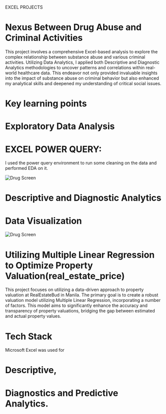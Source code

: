 EXCEL PROJECTS
# Nexus Between Drug Abuse and Criminal Activities
This project involves a comprehensive Excel-based analysis to explore the complex relationship between substance abuse and various criminal activities. Utilizing Data Analytics, I applied both Descriptive and Diagnostic Analytics methodologies to uncover patterns and correlations within real-world healthcare data. This endeavor not only provided invaluable insights into the impact of substance abuse on criminal behavior but also enhanced my analytical skills and deepened my understanding of critical social issues.
# Key learning points
# Exploratory Data Analysis
# EXCEL POWER QUERY: 
I used the power query environment to run some cleaning on the data and performed EDA on it.

![Drug Screen](https://github.com/user-attachments/assets/bc838f83-5929-4b02-a17d-865636491d19)

# Descriptive and Diagnostic Analytics
# Data Visualization

![Drug Screen](https://github.com/user-attachments/assets/3818fcc6-91fe-4819-9760-db2bd80ad901)



# Utilizing Multiple Linear Regression to Optimize Property Valuation(real_estate_price)
This project focuses on utilizing a data-driven approach to property valuation at RealEstateBud in Manila. The primary goal is to create a robust valuation model utilizing Multiple Linear Regression, incorporating a number of factors. This model aims to significantly enhance the accuracy and transparency of property valuations, bridging the gap between estimated and actual property values.
# Tech Stack
Microsoft Excel was used for 
# Descriptive, 
# Diagnostics and Predictive Analytics.

